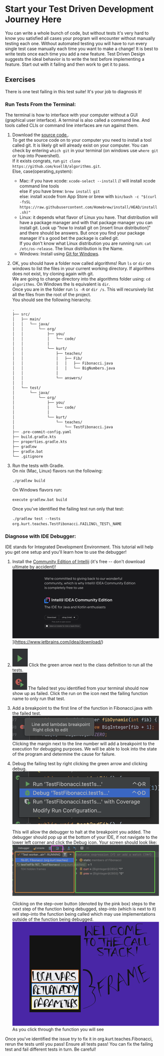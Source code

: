 Start your Test Driven Development Journey Here
===============================================

You can write a whole bunch of code, but without tests it's very hard to know you satisfied all cases your program will encounter without manually testing each one. Without automated testing you will have to run every single test case manually each time you want to make a change! It is best to write tests once each time you add a new feature. Test Driven Design suggests the ideal behavior is to write the test before implementing a feature. Start out with it failing and then work to get it to pass.

Exercises
---------

There is one test failing in this test suite! It's your job to diagnosis it!

### Run Tests From the Terminal:

The terminal is how to interface with your computer without a GUI (graphical user interface). A terminal is also called a command line. And tools called CLIs or command line interfaces are run against them.

1.  Download the [source code.](https://github.com/ksell8/algorithms.git).  
    To get the source code on to your computer you need to install a tool called git. It is likely git will already exist on your computer. You can check by entering `which git` in your terminal (on windows use `where git` or hop into Powershell).  
    If it exists congrats, run `git clone https://github.com/ksell8/algorithms.git`.  
    Else, case(operating\_system):
    *   Mac: if you have xcode: `xcode-select --install` // will install xcode command line tools  
        else if you have brew: `brew install git`  
        else: install xcode from App Store or brew with `bin/bash -c "$(curl -fsSL https://raw.githubusercontent.com/Homebrew/install/HEAD/install.sh)"`
    *   Linux: it depends what flavor of Linux you have. That distribution will have a package manager and with that package manager you can install git. Look up "how to install git on \[insert linux distribution\]" and there should be answers. But once you find your package manager it's a good bet the package is called git.  
        If you don't know what Linux distribution you are running run: `cat /etc/os-release`. The linux distribution is the Name.
    *   Windows: Install using [Git for Windows](https://gitforwindows.org/).
2.  OK, you should have a folder now called algorithms! Run `ls` or `dir` on windows to list the files in your current working directory. If algorithms does not exist, try cloning again with git.  
    We are going to change directory into the algorithms folder using: `cd algorithms`. On Windows the ls equivalent is `dir`.  
    Once you are in the folder run `ls -R` or `dir /s`. This will recursively list all the files from the root of the project.  
    You should see the following hierarchy.

    ```
    .
    ├── src/
    │   ├── main/
    │   │   └── java/
    │   │       └── org/
    │   │           ├── you/
    │   │           │   └── code/
    │   │           │      
    │   │           └── kurt/
    │   │               ├── teaches/
    │   │               │   ├── Fib/
    │   │               │   │   ├── Fibonacci.java
    │   │               │   │   └── BigNumbers.java
    │   │               │   
    │   │               └── answers/
    │   │                   
    │   └── test/
    │       └── java/
    │           └── org/
    │               ├── you/
    │               │   └── code/
    │               │       
    │               └── kurt/
    │                   └── teaches/
    │                       └── TestFibonacci.java
    ├── .pre-commit-config.yaml
    ├── build.gradle.kts
    ├── properties.gradle.kts
    ├── gradlew
    ├── gradle.bat
    └── .gitignore
    ```

3.  Run the tests with Gradle.  
    On nix (Mac, Linux) flavors run the following:

    `./gradlew build`


    On Windows flavors run:

    `execute gradlew.bat build`

    Once you've identified the failing test run only that test:

    `./gradlew test --tests org.kurt.teaches.TestFibonacci.FAILING\_TEST\_NAME`

### Diagnose with IDE Debugger:

IDE stands for Integrated Development Environment. This tutorial will help you get one setup and you'll learn how to use the debugger!

1.  Install the [Community Edition of Intellij](https://www.jetbrains.com/idea/download/) (it's free -- don't download ultimate by accident)!  
    ![screenshot-CE](../img/Intellij-IDEA-CE.png)](https://www.jetbrains.com/idea/download/)

2.  ![green-arrow](../img/green-means-go.png) Click the green arrow next to the class definition to run all the tests.  
    ![failed-run](../img/failed-run.png) The failed test you identified from your terminal should now show up as failed. Click the run on the icon next the failing function name to only run that test.
3.  Add a breakpoint to the first line of the function in Fibonacci.java with the failed test.  
    ![breakpoint](../img/breakpoint.png)  
    Clicking the margin next to the line number will add a breakpoint to the execution for debugging purposes. We will be able to look into the state of the program and determine the cause for failure.

4.  Debug the failing test by right clicking the green arrow and clicking debug. ![run-debugger](../img/run-debugger.png)

    This will allow the debugger to halt at the breakpoint you added. The debugger should pop up at the bottom of your IDE, if not navigate to the lower left corner and click the Debug icon. Your screen should look like: ![run-debugger](../img/debugger.png)

    Clicking on the step-over button (denoted by the pink box) steps to the next step of the function being debugged, step-into (which is next to it) will step-into the function being called which may use implementations outside of the function being debugged.  
    ![welcome-to-the-call-stack](../img/call-stack.png)  
    As you click through the function you will see


Once you've identified the issue try to fix it in org.kurt.teaches.Fibonacci, rerun the tests until you pass! Ensure all tests pass! You can fix the failing test and fail different tests in turn. Be careful!